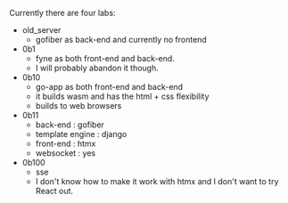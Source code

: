 Currently there are four labs:

- old_server
    - gofiber as back-end and currently no frontend
- 0b1
    - fyne as both front-end and back-end.
    - I will probably abandon it though.
- 0b10
    - go-app as both front-end and back-end
    - it builds wasm and has the html + css flexibility
    - builds to web browsers
- 0b11
    - back-end          : gofiber
    - template engine   : django
    - front-end         : htmx
    - websocket         : yes
- 0b100
    - sse
    - I don't know how to make it work with htmx and I don't want to try React out.

